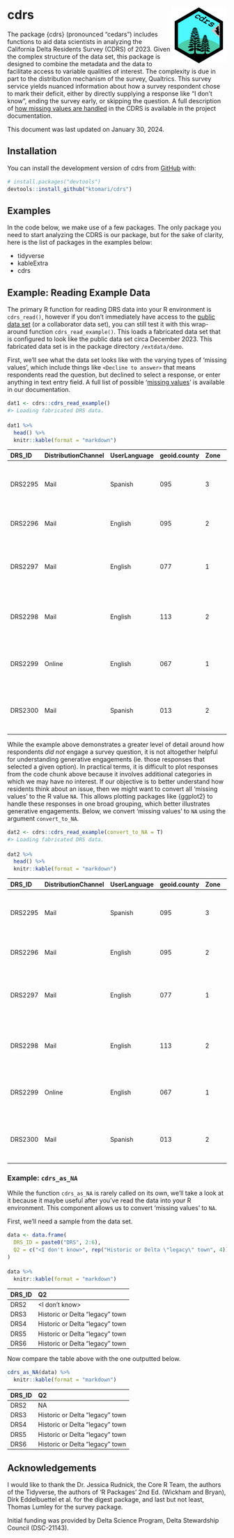 
<!-- README.md is generated from README.Rmd. Please edit that file -->

# cdrs <img src='data-raw/icon.png' align="right" height="128" />

<!-- badges: start -->
<!-- badges: end -->

The package {cdrs} (pronounced “cedars”) includes functions to aid data
scientists in analyzing the California Delta Residents Survey (CDRS) of
2023. Given the complex structure of the data set, this package is
designed to combine the metadata and the data to facilitate access to
variable qualities of interest. The complexity is due in part to the
distribution mechanism of the survey, Qualtrics. This survey service
yields nuanced information about how a survey respondent chose to mark
their deficit, either by directly supplying a response like “I don’t
know”, ending the survey early, or skipping the question. A full
description of [how missing values are
handled](https://ktomari.github.io/DeltaResidentsSurvey/doc_missing_and_ordinal.html)
in the CDRS is available in the project documentation.

This document was last updated on January 30, 2024.

## Installation

You can install the development version of cdrs from
[GitHub](https://github.com/) with:

``` r
# install.packages("devtools")
devtools::install_github("ktomari/cdrs")
```

## Examples

In the code below, we make use of a few packages. The only package you
need to start analyzing the CDRS is our package, but for the sake of
clarity, here is the list of packages in the examples below:

- tidyverse
- kableExtra
- cdrs

## Example: Reading Example Data

The primary R function for reading DRS data into your R environment is
`cdrs_read()`, however if you don’t immediately have access to the
[public data set](https://doi.org/10.3886/E195447V1) (or a collaborator
data set), you can still test it with this wrap-around function
`cdrs_read_example()`. This loads a fabricated data set that is
configured to look like the public data set circa December 2023. This
fabricated data set is in the package directory `/extdata/demo`.

First, we’ll see what the data set looks like with the varying types of
‘missing values’, which include things like `<Decline to answer>` that
means respondents read the question, but declined to select a response,
or enter anything in text entry field. A full list of possible ‘[missing
values](https://ktomari.github.io/DeltaResidentsSurvey/doc_missing_and_ordinal.html#the-schema-of-the-drs-data-product)’
is available in our documentation.

``` r
dat1 <- cdrs::cdrs_read_example()
#> Loading fabricated DRS data.

dat1 %>%
  head() %>%
  knitr::kable(format = "markdown")
```

| DRS_ID  | DistributionChannel | UserLanguage | geoid.county | Zone | Q1_0                | Q1_1                | Q1_2                | Q1_3                | Q1_4                | Q1_5                | Q1a              | Q2                      | Q3_0 | Q3_1 | Q3_2 | Q3_3 | Q3_4 | Q3_5 | Q3_6 | Q3_7 | Q3_8 | Q4_0                                     | Q4_1                                     | Q4_2                                     | Q4_3                                     | Q4_4                                     | Q4_5                                     | Q6_0                | Q6_1                | Q6_2                | Q6_3                | Q6_4                | Q6_5                | Q6_6                | Q6_7                | Q6_8                | Q6_9                | Q7_0                | Q7_1                | Q7_2                | Q7_3                | Q7_4                | Q7_5                | Q7_6                | Q7_7                | Q7_8                | Q7_9                | Q7_10               | Q7_11               | Q7_12               | Q8_0                | Q8_1                | Q8_2                | Q8_3                | Q8_4                | Q8_5                | Q8_6                | Q9                                              | Q10                 | Q12_0               | Q12_1               | Q12_2               | Q12_3               | Q12_4               | Q12_5               | Q12_6               | Q12_7               | Q13a                 | Q13b                 | Q13c                 | Q13d                 | Q13e                 | Q13f                 | Q13g                 | Q14                  | Q15                              | Q16                                                             | Q17_0               | Q17_1               | Q17_2               | Q17_3               | Q17_4               | Q17_5               | Q17_6               | Q17_7               | Q17_8               | Q17_9               | Q18                  | Q19a                | Q19b              | Q20                                                                 | Q21                 | Q22                    | Q23                 | Q24_0               | Q24_1               | Q24_2               | Q24_3               | Q24_4               | Q24_5               | Q24_6               | Q24_7               | Q24_8               | Q24_9               | Q24_10              | Q24_11              | Q24_12              | Q24_13              | Q24_14              | Q24_15              | Q34                 | Q39 | Q41a                | Q41b                | Q41c                | Q41d                | Q41e                | Q41f                | Q42a                | Q42b                | Q42c                | Q42d             | Q42e              | Q42f                | Q42g                | Q42h                | Q42i                | Q43_0               | Q43_1               | Q43_2               | Q43_3               | Q43_4               | Q43_5               | Q43_6               | Q43_7               | Q43_9               | Q43_10              | Q43_11              |   WTFINAL | SEX_P     | RACE_P          | INCOME_P      | AGE_P     | ETHNICITY_P         | EDU_P     | HOMEOWNERSHIP_P     | LANGUAGE_P   |
|:--------|:--------------------|:-------------|:-------------|:-----|:--------------------|:--------------------|:--------------------|:--------------------|:--------------------|:--------------------|:-----------------|:------------------------|:-----|:-----|:-----|:-----|:-----|:-----|:-----|:-----|:-----|:-----------------------------------------|:-----------------------------------------|:-----------------------------------------|:-----------------------------------------|:-----------------------------------------|:-----------------------------------------|:--------------------|:--------------------|:--------------------|:--------------------|:--------------------|:--------------------|:--------------------|:--------------------|:--------------------|:--------------------|:--------------------|:--------------------|:--------------------|:--------------------|:--------------------|:--------------------|:--------------------|:--------------------|:--------------------|:--------------------|:--------------------|:--------------------|:--------------------|:--------------------|:--------------------|:--------------------|:--------------------|:--------------------|:--------------------|:--------------------|:------------------------------------------------|:--------------------|:--------------------|:--------------------|:--------------------|:--------------------|:--------------------|:--------------------|:--------------------|:--------------------|:---------------------|:---------------------|:---------------------|:---------------------|:---------------------|:---------------------|:---------------------|:---------------------|:---------------------------------|:----------------------------------------------------------------|:--------------------|:--------------------|:--------------------|:--------------------|:--------------------|:--------------------|:--------------------|:--------------------|:--------------------|:--------------------|:---------------------|:--------------------|:------------------|:--------------------------------------------------------------------|:--------------------|:-----------------------|:--------------------|:--------------------|:--------------------|:--------------------|:--------------------|:--------------------|:--------------------|:--------------------|:--------------------|:--------------------|:--------------------|:--------------------|:--------------------|:--------------------|:--------------------|:--------------------|:--------------------|:--------------------|:----|:--------------------|:--------------------|:--------------------|:--------------------|:--------------------|:--------------------|:--------------------|:--------------------|:--------------------|:-----------------|:------------------|:--------------------|:--------------------|:--------------------|:--------------------|:--------------------|:--------------------|:--------------------|:--------------------|:--------------------|:--------------------|:--------------------|:--------------------|:--------------------|:--------------------|:--------------------|----------:|:----------|:----------------|:--------------|:----------|:--------------------|:----------|:--------------------|:-------------|
| DRS2295 | Mail                | Spanish      | 095          | 3    | Yes                 | <Decline to answer> | <Decline to answer> | No                  | Yes                 | No                  | 69               | \<I don’t know\>        | Yes  | Yes  | No   | Yes  | No   | No   | No   | No   | No   | Yes                                      | Yes                                      | <I Dont know why the Delta is important> | Yes                                      | No                                       | <I Dont know why the Delta is important> | No                  | No                  | <Decline to answer> | No                  | No                  | No                  | No                  | <Decline to answer> | No                  | <Decline to answer> | <Decline to answer> | <Decline to answer> | No                  | No                  | Yes                 | Yes                 | <Decline to answer> | Yes                 | No                  | No                  | Yes                 | <Decline to answer> | Yes                 | Yes                 | <Decline to answer> | <Decline to answer> | <Decline to answer> | <Decline to answer> | <Decline to answer> | Yes                 | No one advocates for my interests in the Delta  | Dissatisfied        | No                  | Yes                 | <Decline to answer> | <Decline to answer> | Yes                 | <Decline to answer> | <Decline to answer> | Yes                 | Very concerned       | Very concerned       | Somewhat concerned   | Moderately concerned | <Decline to answer>  | Moderately concerned | Moderately concerned | No                   | Entirely due to climate change   | \<I don’t know\>                                                | No                  | No                  | <Decline to answer> | No                  | Yes                 | No                  | <Decline to answer> | No                  | <Decline to answer> | Yes                 | No                   | <Decline to answer> | Strongly disagree | No, I have not personally experienced drought impacts               | <Decline to answer> | <Decline to answer>    | Doing too much      | No                  | <Decline to answer> | <Decline to answer> | Yes                 | No                  | <Decline to answer> | <Decline to answer> | <Decline to answer> | Yes                 | <Decline to answer> | <Decline to answer> | <Decline to answer> | Yes                 | Yes                 | No                  | <Decline to answer> | NA                  | No  | Somewhat distrust   | Strongly distrust   | <Decline to answer> | Somewhat distrust   | Trust completely    | Somewhat distrust   | Unsure              | Somewhat likely     | Somewhat unlikely   | <Not applicable> | Somewhat likely   | Very likely         | <Not applicable>    | <Decline to answer> | <Not applicable>    | No                  | <Decline to answer> | <Not applicable>    | No                  | No                  | Yes                 | No                  | NA                  | <Not applicable>    | <Decline to answer> | Yes                 | 1.4746595 | <Missing> | Other and mixed | 75K - \<100K  | 45-54     | Hispanic/Latino     | \<BA/BS   | NA                  | NA           |
| DRS2296 | Mail                | English      | 095          | 2    | <Decline to answer> | Yes                 | <Decline to answer> | <Decline to answer> | Yes                 | Yes                 | 15               | Rural (outside of town) | No   | No   | Yes  | No   | Yes  | Yes  | No   | No   | No   | <I Dont know why the Delta is important> | Yes                                      | <I Dont know why the Delta is important> | No                                       | <I Dont know why the Delta is important> | <I Dont know why the Delta is important> | <Decline to answer> | Yes                 | <Decline to answer> | <Decline to answer> | <Decline to answer> | Yes                 | No                  | Yes                 | Yes                 | <Decline to answer> | No                  | Yes                 | No                  | No                  | Yes                 | <Decline to answer> | Yes                 | No                  | Yes                 | <Decline to answer> | <Decline to answer> | Yes                 | <Decline to answer> | No                  | Yes                 | Yes                 | Yes                 | Yes                 | Yes                 | <Decline to answer> | \<I don’t know\>                                | Satisfied           | <Decline to answer> | No                  | Yes                 | No                  | No                  | Yes                 | No                  | No                  | <Unsure>             | Very concerned       | <Decline to answer>  | Moderately concerned | Moderately concerned | Very concerned       | <Decline to answer>  | <Decline to answer>  | Mostly due to climate change     | mostly by human activities                                      | Yes                 | Yes                 | No                  | <Decline to answer> | Yes                 | <Decline to answer> | Yes                 | Yes                 | <Decline to answer> | <Decline to answer> | Yes. Please specify: | \<I don’t know\>    | Somewhat agree    | <Decline to answer>                                                 | Doing too much      | <Decline to answer>    | <Decline to answer> | <Decline to answer> | No                  | Yes                 | <Decline to answer> | <Decline to answer> | No                  | Yes                 | <Decline to answer> | No                  | <Decline to answer> | <Decline to answer> | <Decline to answer> | Yes                 | Yes                 | <Decline to answer> | No                  | Liberal             | Yes | Trust completely    | <Decline to answer> | Trust somewhat      | Trust only a little | <Not applicable>    | <Decline to answer> | Very unlikely       | <Not applicable>    | NA                  | NA               | <Not applicable>  | Very unlikely       | NA                  | <Not applicable>    | Yes                 | <Decline to answer> | Yes                 | NA                  | <Decline to answer> | <Not applicable>    | No                  | <Not applicable>    | <Decline to answer> | <Decline to answer> | <Not applicable>    | NA                  | 0.1532968 | <Missing> | Black           | 100K - \<150K | 65+       | <Missing>           | \<BA/BS   | Rented/Other        | English only |
| DRS2297 | Mail                | English      | 077          | 1    | <Decline to answer> | No                  | No                  | No                  | Yes                 | Yes                 | 36               | <Decline to answer>     | No   | Yes  | No   | No   | No   | Yes  | Yes  | Yes  | No   | Yes                                      | <I Dont know why the Delta is important> | No                                       | <I Dont know why the Delta is important> | No                                       | Yes                                      | <Decline to answer> | No                  | <Decline to answer> | <Decline to answer> | Yes                 | <Decline to answer> | No                  | <Decline to answer> | <Decline to answer> | <Decline to answer> | No                  | No                  | No                  | Yes                 | <Decline to answer> | <Decline to answer> | <Decline to answer> | No                  | No                  | Yes                 | No                  | Yes                 | <Decline to answer> | <Decline to answer> | <Decline to answer> | Yes                 | <Decline to answer> | Yes                 | <Decline to answer> | No                  | <Decline to answer>                             | Very satisfied      | No                  | <Decline to answer> | No                  | <Decline to answer> | No                  | Yes                 | No                  | No                  | Moderately concerned | Moderately concerned | Very concerned       | Not at all concerned | <Unsure>             | Somewhat concerned   | Moderately concerned | No                   | Not at all due to climate change | by both human activities and natural changes in the environment | No                  | <Decline to answer> | Yes                 | No                  | <Decline to answer> | No                  | Yes                 | No                  | <Decline to answer> | No                  | <Decline to answer>  | Somewhat disagree   | Somewhat disagree | Yes, I have personally experienced drought impacts. Please specify: | <Decline to answer> | Doing too much         | Doing too much      | <Decline to answer> | <Decline to answer> | <Decline to answer> | <Decline to answer> | No                  | No                  | <Decline to answer> | No                  | No                  | Yes                 | No                  | No                  | Yes                 | <Decline to answer> | Yes                 | <Decline to answer> | <Decline to answer> | No  | Strongly distrust   | Trust somewhat      | Trust completely    | <Decline to answer> | Trust only a little | <Not applicable>    | <Decline to answer> | NA                  | <Decline to answer> | Very unlikely    | Very likely       | Unsure              | Somewhat likely     | Unsure              | No                  | No                  | <Not applicable>    | <Decline to answer> | No                  | <Decline to answer> | <Decline to answer> | <Decline to answer> | No                  | <Decline to answer> | No                  | Yes                 | 1.0213499 | <Missing> | <Missing>       | \>150K        | 35-44     | Hispanic/Latino     | <Missing> | NA                  | English only |
| DRS2298 | Mail                | English      | 113          | 2    | No                  | <Decline to answer> | No                  | <Decline to answer> | <Decline to answer> | No                  | <Not applicable> | Rural (outside of town) | Yes  | No   | No   | Yes  | Yes  | Yes  | No   | No   | Yes  | Yes                                      | No                                       | No                                       | <I Dont know why the Delta is important> | <I Dont know why the Delta is important> | No                                       | No                  | No                  | <Decline to answer> | No                  | No                  | <Decline to answer> | <Decline to answer> | <Decline to answer> | No                  | <Decline to answer> | Yes                 | <Decline to answer> | Yes                 | <Decline to answer> | <Decline to answer> | Yes                 | <Decline to answer> | No                  | <Decline to answer> | No                  | <Decline to answer> | No                  | No                  | <Decline to answer> | <Decline to answer> | Yes                 | No                  | Yes                 | <Decline to answer> | No                  | Please specify individual or organization name: | Neutral             | <Decline to answer> | No                  | No                  | Yes                 | Yes                 | Yes                 | No                  | <Decline to answer> | <Unsure>             | Somewhat concerned   | Moderately concerned | <Unsure>             | Somewhat concerned   | Not at all concerned | Not at all concerned | <Decline to answer>  | <Decline to answer>              | None of the above because climate change isn’t happening        | Yes                 | <Decline to answer> | <Decline to answer> | Yes                 | Yes                 | <Decline to answer> | Yes                 | No                  | Yes                 | No                  | <Decline to answer>  | Somewhat agree      | Strongly disagree | \<I don’t know\>                                                    | <Decline to answer> | Doing the right amount | Not doing enough    | No                  | No                  | No                  | No                  | Yes                 | Yes                 | <Decline to answer> | <Decline to answer> | <Decline to answer> | No                  | No                  | Yes                 | Yes                 | Yes                 | <Decline to answer> | Yes                 | Conservative        | NA  | <Decline to answer> | Trust only a little | Trust only a little | NA                  | Somewhat distrust   | Strongly distrust   | Somewhat likely     | Somewhat unlikely   | Unsure              | Somewhat likely  | Very unlikely     | Somewhat unlikely   | <Decline to answer> | Very unlikely       | NA                  | NA                  | <Decline to answer> | No                  | <Decline to answer> | Yes                 | Yes                 | No                  | <Decline to answer> | Yes                 | Yes                 | <Decline to answer> | 0.2296248 | Male      | <Missing>       | 25K - \<50K   | <Missing> | Not Hispanic/Latino | \>BA/BS   | <Decline to answer> | NA           |
| DRS2299 | Online              | English      | 067          | 1    | <Decline to answer> | <Decline to answer> | Yes                 | <Decline to answer> | <Decline to answer> | <Decline to answer> | 60               | Urban                   | Yes  | No   | No   | Yes  | Yes  | No   | No   | Yes  | Yes  | No                                       | <I Dont know why the Delta is important> | <I Dont know why the Delta is important> | <I Dont know why the Delta is important> | <I Dont know why the Delta is important> | <I Dont know why the Delta is important> | No                  | Yes                 | No                  | <Decline to answer> | <Decline to answer> | No                  | No                  | Yes                 | <Decline to answer> | Yes                 | <Decline to answer> | No                  | <Decline to answer> | No                  | Yes                 | Yes                 | <Decline to answer> | <Decline to answer> | No                  | Yes                 | No                  | <Decline to answer> | Yes                 | No                  | Yes                 | No                  | Yes                 | <Decline to answer> | No                  | <Decline to answer> | No one advocates for my interests in the Delta  | Very dissatisfied   | <Decline to answer> | Yes                 | <Decline to answer> | No                  | Yes                 | Yes                 | Yes                 | Yes                 | Not at all concerned | <Unsure>             | Moderately concerned | <Decline to answer>  | Somewhat concerned   | <Decline to answer>  | Somewhat concerned   | Yes. Please specify: | Entirely due to climate change   | mostly by natural changes in the environment                    | <Decline to answer> | Yes                 | <Decline to answer> | Yes                 | <Decline to answer> | No                  | No                  | <Decline to answer> | Yes                 | <Decline to answer> | No                   | <Decline to answer> | Strongly agree    | No, I have not personally experienced drought impacts               | Not doing enough    | Doing too much         | Not doing enough    | Yes                 | <Decline to answer> | No                  | No                  | Yes                 | <Decline to answer> | No                  | Yes                 | No                  | No                  | Yes                 | Yes                 | No                  | <Decline to answer> | No                  | No                  | None of the above   | NA  | <Not applicable>    | <Not applicable>    | Strongly distrust   | <Not applicable>    | NA                  | Trust completely    | NA                  | Unsure              | Somewhat likely     | Unsure           | Somewhat unlikely | <Not applicable>    | Very unlikely       | Somewhat unlikely   | <Decline to answer> | <Not applicable>    | NA                  | <Not applicable>    | NA                  | NA                  | <Not applicable>    | Yes                 | Yes                 | No                  | Yes                 | <Not applicable>    | 0.2669094 | Male      | White           | <Missing>     | 18-24     | Not Hispanic/Latino | BA/BS     | NA                  | Other lang   |
| DRS2300 | Mail                | Spanish      | 013          | 2    | Yes                 | <Decline to answer> | <Decline to answer> | Yes                 | <Decline to answer> | No                  | 39               | Suburban                | No   | No   | Yes  | No   | No   | No   | Yes  | Yes  | Yes  | No                                       | No                                       | No                                       | Yes                                      | <I Dont know why the Delta is important> | No                                       | Yes                 | <Decline to answer> | <Decline to answer> | No                  | No                  | Yes                 | <Decline to answer> | Yes                 | No                  | <Decline to answer> | Yes                 | No                  | <Decline to answer> | Yes                 | Yes                 | No                  | Yes                 | <Decline to answer> | <Decline to answer> | No                  | Yes                 | <Decline to answer> | No                  | No                  | No                  | Yes                 | Yes                 | No                  | No                  | No                  | Please specify individual or organization name: | <Decline to answer> | Yes                 | No                  | <Decline to answer> | Yes                 | <Decline to answer> | No                  | <Decline to answer> | Yes                 | <Unsure>             | <Decline to answer>  | <Unsure>             | Very concerned       | Very concerned       | <Unsure>             | Very concerned       | Yes. Please specify: | \<I don’t know\>                 | None of the above because climate change isn’t happening        | Yes                 | No                  | Yes                 | No                  | No                  | Yes                 | Yes                 | Yes                 | Yes                 | Yes                 | <Decline to answer>  | \<I don’t know\>    | Strongly disagree | \<I don’t know\>                                                    | \<I don’t know\>    | \<I don’t know\>       | \<I don’t know\>    | <Decline to answer> | <Decline to answer> | <Decline to answer> | <Decline to answer> | No                  | Yes                 | Yes                 | Yes                 | No                  | <Decline to answer> | Yes                 | No                  | <Decline to answer> | No                  | <Decline to answer> | <Decline to answer> | Very Liberal        | NA  | NA                  | Somewhat distrust   | NA                  | Trust somewhat      | Trust somewhat      | Trust somewhat      | Somewhat unlikely   | <Decline to answer> | <Not applicable>    | Very likely      | NA                | <Decline to answer> | Somewhat unlikely   | Very likely         | Yes                 | No                  | No                  | <Not applicable>    | <Not applicable>    | Yes                 | Yes                 | <Not applicable>    | <Decline to answer> | No                  | <Not applicable>    | No                  | 0.2445311 | Female    | Asian/PI        | \<25K         | 25-34     | Not Hispanic/Latino | \>BA/BS   | NA                  | English only |

While the example above demonstrates a greater level of detail around
how respondents *did not* engage a survey question, it is not altogether
helpful for understanding generative engagements (ie. those responses
that selected a given option). In practical terms, it is difficult to
plot responses from the code chunk above because it involves additional
categories in which we may have no interest. If our objective is to
better understand how residents think about an issue, then we might want
to convert all ‘missing values’ to the R value `NA`. This allows
plotting packages like {ggplot2} to handle these responses in one broad
grouping, which better illustrates generative engagements. Below, we
convert ‘missing values’ to `NA` using the argument `convert_to_NA`.

``` r
dat2 <- cdrs::cdrs_read_example(convert_to_NA = T)
#> Loading fabricated DRS data.

dat2 %>%
  head() %>%
  knitr::kable(format = "markdown")
```

| DRS_ID  | DistributionChannel | UserLanguage | geoid.county | Zone | Q1_0 | Q1_1 | Q1_2 | Q1_3 | Q1_4 | Q1_5 | Q1a | Q2                      | Q3_0 | Q3_1 | Q3_2 | Q3_3 | Q3_4 | Q3_5 | Q3_6 | Q3_7 | Q3_8 | Q4_0 | Q4_1 | Q4_2 | Q4_3 | Q4_4 | Q4_5 | Q6_0 | Q6_1 | Q6_2 | Q6_3 | Q6_4 | Q6_5 | Q6_6 | Q6_7 | Q6_8 | Q6_9 | Q7_0 | Q7_1 | Q7_2 | Q7_3 | Q7_4 | Q7_5 | Q7_6 | Q7_7 | Q7_8 | Q7_9 | Q7_10 | Q7_11 | Q7_12 | Q8_0 | Q8_1 | Q8_2 | Q8_3 | Q8_4 | Q8_5 | Q8_6 | Q9                                              | Q10               | Q12_0 | Q12_1 | Q12_2 | Q12_3 | Q12_4 | Q12_5 | Q12_6 | Q12_7 | Q13a                 | Q13b                 | Q13c                 | Q13d                 | Q13e                 | Q13f                 | Q13g                 | Q14                  | Q15                              | Q16                                                             | Q17_0 | Q17_1 | Q17_2 | Q17_3 | Q17_4 | Q17_5 | Q17_6 | Q17_7 | Q17_8 | Q17_9 | Q18                  | Q19a              | Q19b              | Q20                                                                 | Q21              | Q22                    | Q23              | Q24_0 | Q24_1 | Q24_2 | Q24_3 | Q24_4 | Q24_5 | Q24_6 | Q24_7 | Q24_8 | Q24_9 | Q24_10 | Q24_11 | Q24_12 | Q24_13 | Q24_14 | Q24_15 | Q34               | Q39 | Q41a              | Q41b                | Q41c                | Q41d                | Q41e                | Q41f              | Q42a              | Q42b              | Q42c              | Q42d            | Q42e              | Q42f              | Q42g              | Q42h              | Q42i | Q43_0 | Q43_1 | Q43_2 | Q43_3 | Q43_4 | Q43_5 | Q43_6 | Q43_7 | Q43_9 | Q43_10 | Q43_11 |   WTFINAL | SEX_P  | RACE_P          | INCOME_P      | AGE_P | ETHNICITY_P         | EDU_P   | HOMEOWNERSHIP_P | LANGUAGE_P   |
|:--------|:--------------------|:-------------|:-------------|:-----|:-----|:-----|:-----|:-----|:-----|:-----|----:|:------------------------|:-----|:-----|:-----|:-----|:-----|:-----|:-----|:-----|:-----|:-----|:-----|:-----|:-----|:-----|:-----|:-----|:-----|:-----|:-----|:-----|:-----|:-----|:-----|:-----|:-----|:-----|:-----|:-----|:-----|:-----|:-----|:-----|:-----|:-----|:-----|:------|:------|:------|:-----|:-----|:-----|:-----|:-----|:-----|:-----|:------------------------------------------------|:------------------|:------|:------|:------|:------|:------|:------|:------|:------|:---------------------|:---------------------|:---------------------|:---------------------|:---------------------|:---------------------|:---------------------|:---------------------|:---------------------------------|:----------------------------------------------------------------|:------|:------|:------|:------|:------|:------|:------|:------|:------|:------|:---------------------|:------------------|:------------------|:--------------------------------------------------------------------|:-----------------|:-----------------------|:-----------------|:------|:------|:------|:------|:------|:------|:------|:------|:------|:------|:-------|:-------|:-------|:-------|:-------|:-------|:------------------|:----|:------------------|:--------------------|:--------------------|:--------------------|:--------------------|:------------------|:------------------|:------------------|:------------------|:----------------|:------------------|:------------------|:------------------|:------------------|:-----|:------|:------|:------|:------|:------|:------|:------|:------|:------|:-------|:-------|----------:|:-------|:----------------|:--------------|:------|:--------------------|:--------|:----------------|:-------------|
| DRS2295 | Mail                | Spanish      | 095          | 3    | Yes  | NA   | NA   | No   | Yes  | No   |   6 | NA                      | Yes  | Yes  | No   | Yes  | No   | No   | No   | No   | No   | Yes  | Yes  | NA   | Yes  | No   | NA   | No   | No   | NA   | No   | No   | No   | No   | NA   | No   | NA   | NA   | NA   | No   | No   | Yes  | Yes  | NA   | Yes  | No   | No   | Yes   | NA    | Yes   | Yes  | NA   | NA   | NA   | NA   | NA   | Yes  | No one advocates for my interests in the Delta  | Dissatisfied      | No    | Yes   | NA    | NA    | Yes   | NA    | NA    | Yes   | Very concerned       | Very concerned       | Somewhat concerned   | Moderately concerned | NA                   | Moderately concerned | Moderately concerned | No                   | Entirely due to climate change   | NA                                                              | No    | No    | NA    | No    | Yes   | No    | NA    | No    | NA    | Yes   | No                   | NA                | Strongly disagree | No, I have not personally experienced drought impacts               | NA               | NA                     | Doing too much   | No    | NA    | NA    | Yes   | No    | NA    | NA    | NA    | Yes   | NA    | NA     | NA     | Yes    | Yes    | No     | NA     | NA                | No  | Somewhat distrust | Strongly distrust   | NA                  | Somewhat distrust   | Trust completely    | Somewhat distrust | Unsure            | Somewhat likely   | Somewhat unlikely | NA              | Somewhat likely   | Very likely       | NA                | NA                | NA   | No    | NA    | NA    | No    | No    | Yes   | No    | NA    | NA    | NA     | Yes    | 1.4746595 | NA     | Other and mixed | 75K - \<100K  | 45-54 | Hispanic/Latino     | \<BA/BS | NA              | NA           |
| DRS2296 | Mail                | English      | 095          | 2    | NA   | Yes  | NA   | NA   | Yes  | Yes  |   1 | Rural (outside of town) | No   | No   | Yes  | No   | Yes  | Yes  | No   | No   | No   | NA   | Yes  | NA   | No   | NA   | NA   | NA   | Yes  | NA   | NA   | NA   | Yes  | No   | Yes  | Yes  | NA   | No   | Yes  | No   | No   | Yes  | NA   | Yes  | No   | Yes  | NA   | NA    | Yes   | NA    | No   | Yes  | Yes  | Yes  | Yes  | Yes  | NA   | NA                                              | Satisfied         | NA    | No    | Yes   | No    | No    | Yes   | No    | No    | NA                   | Very concerned       | NA                   | Moderately concerned | Moderately concerned | Very concerned       | NA                   | NA                   | Mostly due to climate change     | mostly by human activities                                      | Yes   | Yes   | No    | NA    | Yes   | NA    | Yes   | Yes   | NA    | NA    | Yes. Please specify: | NA                | Somewhat agree    | NA                                                                  | Doing too much   | NA                     | NA               | NA    | No    | Yes   | NA    | NA    | No    | Yes   | NA    | No    | NA    | NA     | NA     | Yes    | Yes    | NA     | No     | Liberal           | Yes | Trust completely  | NA                  | Trust somewhat      | Trust only a little | NA                  | NA                | Very unlikely     | NA                | NA                | NA              | NA                | Very unlikely     | NA                | NA                | Yes  | NA    | Yes   | NA    | NA    | NA    | No    | NA    | NA    | NA    | NA     | NA     | 0.1532968 | NA     | Black           | 100K - \<150K | 65+   | NA                  | \<BA/BS | Rented/Other    | English only |
| DRS2297 | Mail                | English      | 077          | 1    | NA   | No   | No   | No   | Yes  | Yes  |   2 | NA                      | No   | Yes  | No   | No   | No   | Yes  | Yes  | Yes  | No   | Yes  | NA   | No   | NA   | No   | Yes  | NA   | No   | NA   | NA   | Yes  | NA   | No   | NA   | NA   | NA   | No   | No   | No   | Yes  | NA   | NA   | NA   | No   | No   | Yes  | No    | Yes   | NA    | NA   | NA   | Yes  | NA   | Yes  | NA   | No   | NA                                              | Very satisfied    | No    | NA    | No    | NA    | No    | Yes   | No    | No    | Moderately concerned | Moderately concerned | Very concerned       | Not at all concerned | NA                   | Somewhat concerned   | Moderately concerned | No                   | Not at all due to climate change | by both human activities and natural changes in the environment | No    | NA    | Yes   | No    | NA    | No    | Yes   | No    | NA    | No    | NA                   | Somewhat disagree | Somewhat disagree | Yes, I have personally experienced drought impacts. Please specify: | NA               | Doing too much         | Doing too much   | NA    | NA    | NA    | NA    | No    | No    | NA    | No    | No    | Yes   | No     | No     | Yes    | NA     | Yes    | NA     | NA                | No  | Strongly distrust | Trust somewhat      | Trust completely    | NA                  | Trust only a little | NA                | NA                | NA                | NA                | Very unlikely   | Very likely       | Unsure            | Somewhat likely   | Unsure            | No   | No    | NA    | NA    | No    | NA    | NA    | NA    | No    | NA    | No     | Yes    | 1.0213499 | NA     | NA              | \>150K        | 35-44 | Hispanic/Latino     | NA      | NA              | English only |
| DRS2298 | Mail                | English      | 113          | 2    | No   | NA   | No   | NA   | NA   | No   |  NA | Rural (outside of town) | Yes  | No   | No   | Yes  | Yes  | Yes  | No   | No   | Yes  | Yes  | No   | No   | NA   | NA   | No   | No   | No   | NA   | No   | No   | NA   | NA   | NA   | No   | NA   | Yes  | NA   | Yes  | NA   | NA   | Yes  | NA   | No   | NA   | No   | NA    | No    | No    | NA   | NA   | Yes  | No   | Yes  | NA   | No   | Please specify individual or organization name: | Neutral           | NA    | No    | No    | Yes   | Yes   | Yes   | No    | NA    | NA                   | Somewhat concerned   | Moderately concerned | NA                   | Somewhat concerned   | Not at all concerned | Not at all concerned | NA                   | NA                               | None of the above because climate change isn’t happening        | Yes   | NA    | NA    | Yes   | Yes   | NA    | Yes   | No    | Yes   | No    | NA                   | Somewhat agree    | Strongly disagree | NA                                                                  | NA               | Doing the right amount | Not doing enough | No    | No    | No    | No    | Yes   | Yes   | NA    | NA    | NA    | No    | No     | Yes    | Yes    | Yes    | NA     | Yes    | Conservative      | NA  | NA                | Trust only a little | Trust only a little | NA                  | Somewhat distrust   | Strongly distrust | Somewhat likely   | Somewhat unlikely | Unsure            | Somewhat likely | Very unlikely     | Somewhat unlikely | NA                | Very unlikely     | NA   | NA    | NA    | No    | NA    | Yes   | Yes   | No    | NA    | Yes   | Yes    | NA     | 0.2296248 | Male   | NA              | 25K - \<50K   | NA    | Not Hispanic/Latino | \>BA/BS | NA              | NA           |
| DRS2299 | Online              | English      | 067          | 1    | NA   | NA   | Yes  | NA   | NA   | NA   |   4 | Urban                   | Yes  | No   | No   | Yes  | Yes  | No   | No   | Yes  | Yes  | No   | NA   | NA   | NA   | NA   | NA   | No   | Yes  | No   | NA   | NA   | No   | No   | Yes  | NA   | Yes  | NA   | No   | NA   | No   | Yes  | Yes  | NA   | NA   | No   | Yes  | No    | NA    | Yes   | No   | Yes  | No   | Yes  | NA   | No   | NA   | No one advocates for my interests in the Delta  | Very dissatisfied | NA    | Yes   | NA    | No    | Yes   | Yes   | Yes   | Yes   | Not at all concerned | NA                   | Moderately concerned | NA                   | Somewhat concerned   | NA                   | Somewhat concerned   | Yes. Please specify: | Entirely due to climate change   | mostly by natural changes in the environment                    | NA    | Yes   | NA    | Yes   | NA    | No    | No    | NA    | Yes   | NA    | No                   | NA                | Strongly agree    | No, I have not personally experienced drought impacts               | Not doing enough | Doing too much         | Not doing enough | Yes   | NA    | No    | No    | Yes   | NA    | No    | Yes   | No    | No    | Yes    | Yes    | No     | NA     | No     | No     | None of the above | NA  | NA                | NA                  | Strongly distrust   | NA                  | NA                  | Trust completely  | NA                | Unsure            | Somewhat likely   | Unsure          | Somewhat unlikely | NA                | Very unlikely     | Somewhat unlikely | NA   | NA    | NA    | NA    | NA    | NA    | NA    | Yes   | Yes   | No    | Yes    | NA     | 0.2669094 | Male   | White           | NA            | 18-24 | Not Hispanic/Latino | BA/BS   | NA              | Other lang   |
| DRS2300 | Mail                | Spanish      | 013          | 2    | Yes  | NA   | NA   | Yes  | NA   | No   |   3 | Suburban                | No   | No   | Yes  | No   | No   | No   | Yes  | Yes  | Yes  | No   | No   | No   | Yes  | NA   | No   | Yes  | NA   | NA   | No   | No   | Yes  | NA   | Yes  | No   | NA   | Yes  | No   | NA   | Yes  | Yes  | No   | Yes  | NA   | NA   | No   | Yes   | NA    | No    | No   | No   | Yes  | Yes  | No   | No   | No   | Please specify individual or organization name: | NA                | Yes   | No    | NA    | Yes   | NA    | No    | NA    | Yes   | NA                   | NA                   | NA                   | Very concerned       | Very concerned       | NA                   | Very concerned       | Yes. Please specify: | NA                               | None of the above because climate change isn’t happening        | Yes   | No    | Yes   | No    | No    | Yes   | Yes   | Yes   | Yes   | Yes   | NA                   | NA                | Strongly disagree | NA                                                                  | NA               | NA                     | NA               | NA    | NA    | NA    | NA    | No    | Yes   | Yes   | Yes   | No    | NA    | Yes    | No     | NA     | No     | NA     | NA     | Very Liberal      | NA  | NA                | Somewhat distrust   | NA                  | Trust somewhat      | Trust somewhat      | Trust somewhat    | Somewhat unlikely | NA                | NA                | Very likely     | NA                | NA                | Somewhat unlikely | Very likely       | Yes  | No    | No    | NA    | NA    | Yes   | Yes   | NA    | NA    | No    | NA     | No     | 0.2445311 | Female | Asian/PI        | \<25K         | 25-34 | Not Hispanic/Latino | \>BA/BS | NA              | English only |

### Example: `cdrs_as_NA`

While the function `cdrs_as_NA` is rarely called on its own, we’ll take
a look at it because it maybe useful after you’ve read the data into
your R environment. This component allows us to convert ‘missing values’
to `NA`.

First, we’ll need a sample from the data set.

``` r
data <- data.frame(
  DRS_ID = paste0("DRS", 2:6),
  Q2 = c("<I don't know>", rep("Historic or Delta \"legacy\" town", 4))
)

data %>%
  knitr::kable(format = "markdown")
```

| DRS_ID | Q2                              |
|:-------|:--------------------------------|
| DRS2   | \<I don’t know\>                |
| DRS3   | Historic or Delta “legacy” town |
| DRS4   | Historic or Delta “legacy” town |
| DRS5   | Historic or Delta “legacy” town |
| DRS6   | Historic or Delta “legacy” town |

Now compare the table above with the one outputted below.

``` r
cdrs_as_NA(data) %>%
  knitr::kable(format = "markdown")
```

| DRS_ID | Q2                              |
|:-------|:--------------------------------|
| DRS2   | NA                              |
| DRS3   | Historic or Delta “legacy” town |
| DRS4   | Historic or Delta “legacy” town |
| DRS5   | Historic or Delta “legacy” town |
| DRS6   | Historic or Delta “legacy” town |

## Acknowledgements

I would like to thank the Dr. Jessica Rudnick, the Core R Team, the
authors of the Tidyverse, the authors of ‘R Packages’ 2nd Ed. (Wickham
and Bryan), Dirk Eddelbuettel et al. for the digest package, and last
but not least, Thomas Lumley for the survey package.

Initial funding was provided by Delta Science Program, Delta Stewardship
Council (DSC-21143).
